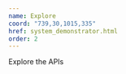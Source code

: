 ```yaml
---
name: Explore
coord: "739,30,1015,335"
href: system_demonstrator.html
order: 2
---
```

Explore the APIs
